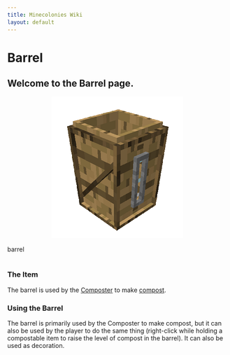 ```yaml
---
title: Minecolonies Wiki
layout: default
---
```

# Barrel 

## Welcome to the Barrel page. 

<div class="infobox box text-center">
    <p style="text-align:center;"><img src="../../assets/images/items/barrel.png" alt="Barrel"></p>
    <recipe>barrel</recipe>
</div>
<br>

### The Item

The barrel is used by the [Composter](../../source/workers/composter) to make [compost](../../source/items/compost).
<br>

### Using the Barrel

The barrel is primarily used by the Composter to make compost, but it can also be used by the player to do the same thing (right-click while holding a compostable item to raise the level of compost in the barrel). It can also be used as decoration.
